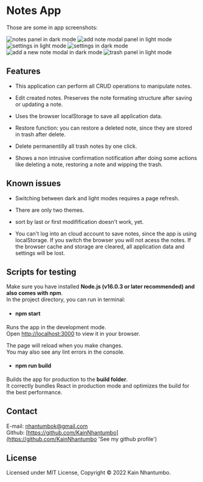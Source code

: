# Notes App
Those are some in app screenshots:

![](./src/img/img5.jpeg 'notes panel in dark mode')
![](./src/img/img1.jpeg 'add note modal panel in light mode')
![](./src/img/img2.jpeg 'settings in light mode')
![](./src/img/img3.jpeg 'settings in dark mode')
![](./src/img/img4.jpeg 'add a new note modal in dark mode')
![](./src/img/img7.jpeg 'trash panel in light mode')


## Features
- This application can perform all CRUD operations to manipulate notes.

- Edit created notes. Preserves the note formating structure after saving or updating a note.

- Uses the browser localStorage to save all application data.

- Restore function: you can restore a deleted note, since they are stored in trash after delete.

- Delete permanentilly all trash notes by one click.

- Shows a non intrusive confirmation notification after doing some actions like deleting a note, restoring a note and wipping the trash.
## Known issues
- Switching between dark and light modes requires a page refresh.

- There are only two themes.

- sort by last or first modifification doesn't work, yet.

- You can't log into an cloud account to save notes, since the app is using localStorage. If you switch the browser you will not acess the notes. If the browser cache and storage are cleared, all application data and settings will be lost.

## Scripts for testing
Make sure you have installed **Node.js (v16.0.3 or later recommended) and also comes with npm**.\
In the project directory, you can run in terminal:

- #### npm start

Runs the app in the development mode.\
Open [http://localhost:3000](http://localhost:3000) to view it in your browser.

The page will reload when you make changes.\
You may also see any lint errors in the console.

- #### npm run build

Builds the app for production to the **build folder**.\
It correctly bundles React in production mode and optimizes the build for the best performance.

## Contact 
E-mail: [nhantumbok@gmail.com](nhantumbok@gmail.com 'Send an email')\
Github: [https://github.com/KainNhantumbo](https://github.com/KainNhantumbo 'See my github profile')

## License
Licensed under MIT License, Copyright &copy; 2022 Kain Nhantumbo.